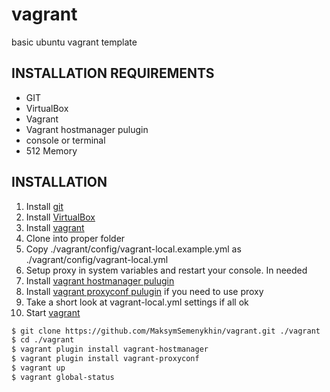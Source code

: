 # vagrant
basic ubuntu vagrant template


INSTALLATION REQUIREMENTS
------------
  - GIT
  - VirtualBox
  - Vagrant
  - Vagrant hostmanager pulugin
  - console or terminal
  - 512 Memory 
  
INSTALLATION
------------
1. Install [git](https://git-scm.com/book/en/v2/Getting-Started-Installing-Git)
2. Install [VirtualBox](https://www.virtualbox.org/wiki/Downloads)
3. Install [vagrant](https://www.vagrantup.com/)
4. Clone into proper folder  
5. Copy ./vagrant/config/vagrant-local.example.yml as ./vagrant/config/vagrant-local.yml
6. Setup proxy in system variables and restart your console. In needed
6. Install [vagrant hostmanager pulugin](https://github.com/devopsgroup-io/vagrant-hostmanager)
7. Install [vagrant proxyconf pulugin](https://github.com/tmatilai/vagrant-proxyconf) if you need to use proxy
8. Take a short look at vagrant-local.yml settings if all ok
9. Start [vagrant](https://www.vagrantup.com/docs/getting-started/)

```sh
$ git clone https://github.com/MaksymSemenykhin/vagrant.git ./vagrant
$ cd ./vagrant
$ vagrant plugin install vagrant-hostmanager
$ vagrant plugin install vagrant-proxyconf
$ vagrant up
$ vagrant global-status
```
  
